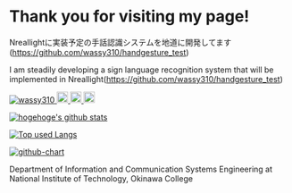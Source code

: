 <h1>Thank you for visiting my page!</h1>

Nreallightに実装予定の手話認識システムを地道に開発してます(https://github.com/wassy310/handgesture_test)

I am steadily developing a sign language recognition system that will be implemented in Nreallight(https://github.com/wassy310/handgesture_test)

<p align="left"> 
  <a href="https://github.com/wassy310/wassy310/">
    <img src="https://komarev.com/ghpvc/?username=wassy310" alt="wassy310" />
  </a>
  <a href="http://twitter.com/wassi_310">
    <img height="20" src="https://img.shields.io/twitter/follow/wassi_310?label=Twitter&logo=twitter&style=flat" />
  </a>
  <a href="https://github.com/wassy310">
    <img height="20" src="https://img.shields.io/github/followers/wassy310?label=follow&logo=github&style=flat" />
  </a>
  <a href="https://www.reddit.com/user/wassy310">
    <img height="20" src="https://img.shields.io/reddit/user-karma/combined/wassy310?label=Reddit&logo=reddit&style=flat" />
  </a>
</p>

[![hogehoge's github stats](https://github-readme-stats.vercel.app/api?username=wassy310&hide=contribs&count_private=true&show_icons=true&theme=tokyonight)](https://github.com/wassy310/)

[![Top used Langs](https://github-readme-stats.vercel.app/api/top-langs/?username=wassy310&layout=compact&theme=tokyonight)](https://github.com/wassy310/)

[![github-chart](https://github-chart.vercel.app/api?user=wassy310)](https://github.com/wassy310/github-chart)

Department of Information and Communication Systems Engineering at National Institute of Technology, Okinawa College
